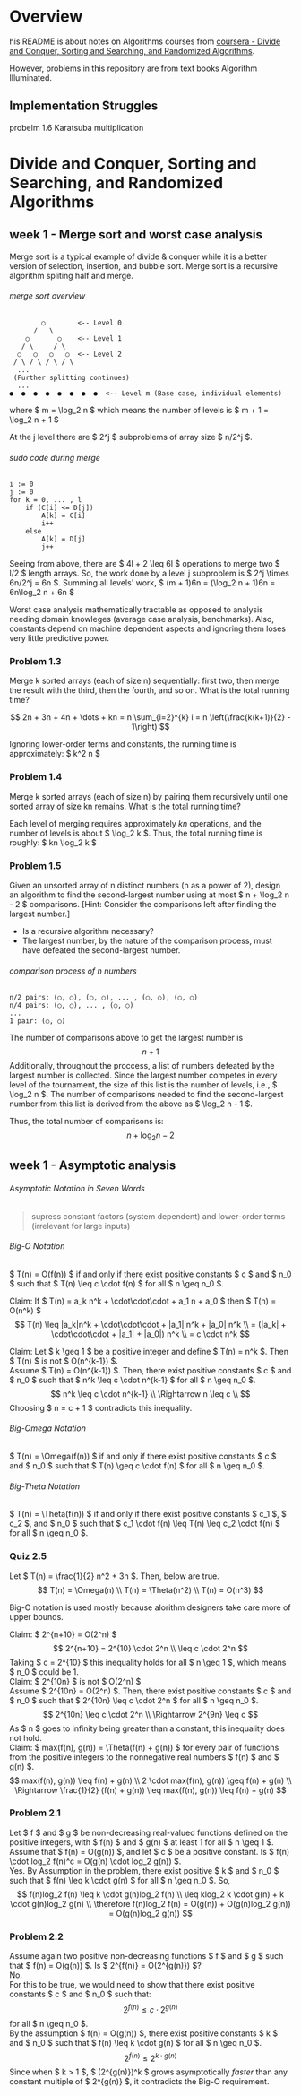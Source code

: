 # Overview
his README is about notes on Algorithms courses from [coursera - Divide and Conquer, Sorting and Searching, and Randomized Algorithms](https://www.coursera.org/learn/algorithms-divide-conquer?specialization=algorithms).

However, problems in this repository are from text books Algorithm Illuminated.

## Implementation Struggles
probelm 1.6 Karatsuba multiplication

# Divide and Conquer, Sorting and Searching, and Randomized Algorithms
## week 1 - Merge sort and worst case analysis
Merge sort is a typical example of divide & conquer while it is a better version of selection, insertion, and bubble sort. Merge sort is a recursive algorithm spliting half and merge. 
###### merge sort overview
```text
        ○        <-- Level 0
      /   \
    ○       ○    <-- Level 1
   / \     / \
  ○   ○   ○   ○  <-- Level 2
 / \ / \ / \ / \
  ...
 (Further splitting continues)
  ...
●  ●  ●  ●  ●  ●  ●  ●  <-- Level m (Base case, individual elements)
```
where $ m = \log_2 n $ which means the number of levels is $ m + 1 = \log_2 n + 1 $

At the j level there are $ 2^j $ subproblems of array size $ n/2^j $.
###### sudo code during merge
```text
i := 0
j := 0
for k = 0, ... , l
    if (C[i] <= D[j])
        A[k] = C[i]
        i++
    else
        A[k] = D[j]
        j++
```
Seeing from above, there are $ 4l + 2 \leq 6l $ operations to merge two $ l/2 $ length arrays. So, the work done by a level j subproblem is $ 2^j \times 6n/2^j = 6n $. Summing all levels' work, $ (m + 1)6n = (\log_2 n + 1)6n = 6n\log_2 n + 6n $

Worst case analysis mathematically tractable as opposed to analysis needing domain knowleges  (average case analysis, benchmarks). Also, constants depend on machine dependent aspects and ignoring them loses very little predictive power.

### Problem 1.3
Merge k sorted arrays (each of size n) sequentially: first two, then merge the result with the third, then the fourth, and so on. What is the total running time?

$$
2n + 3n + 4n + \dots + kn = n \sum_{i=2}^{k} i = n \left(\frac{k(k+1)}{2} - 1\right)
$$  

Ignoring lower-order terms and constants, the running time is approximately: $ k^2 n $  

### Problem 1.4
Merge k sorted arrays (each of size n) by pairing them recursively until one sorted array of size kn remains. What is the total running time?

Each level of merging requires approximately $kn$ operations, and the number of levels is about $ \log_2 k $. Thus, the total running time is roughly: $ kn \log_2 k $  

### Problem 1.5
Given an unsorted array of n distinct numbers (n as a power of 2), design an algorithm to find the second-largest number using at most $ n + \log_2 n - 2 $ comparisons. [Hint: Consider the comparisons left after finding the largest number.] 

- Is a recursive algorithm necessary?
- The largest number, by the nature of the comparison process, must have defeated the second-largest number.
###### comparison process of n numbers
```text
n/2 pairs: (○, ○), (○, ○), ... , (○, ○), (○, ○)
n/4 pairs: (○, ○), ... , (○, ○)
...
1 pair: (○, ○)
```
The number of comparisons above to get the largest number is 
$$ 
n + 1 
$$ 
Additionally, throughout the proccess, a list of numbers defeated by the largest number is collected. Since the largest number competes in every level of the tournament, the size of this list is the number of levels, i.e., $ \log_2 n $. The number of comparisons needed to find the second-largest number from this list is derived from the above as $ \log_2 n - 1 $.

Thus, the total number of comparisons is:
$$ 
n + \log_2 n - 2 
$$

## week 1 - Asymptotic analysis
###### Asymptotic Notation in Seven Words
>  supress constant factors (system dependent) and lower-order terms (irrelevant for large inputs)

###### Big-O Notation
$ T(n) = O(f(n)) $ if and only if there exist positive constants $ c $ and $ n_0 $ such that $ T(n) \leq c \cdot f(n) $ for all $ n \geq n_0 $.

Claim: If $ T(n) = a_k n^k + \cdot\cdot\cdot + a_1 n + a_0 $ then $ T(n) = O(n^k) $   
$$ 
T(n) \leq |a_k|n^k + \cdot\cdot\cdot + |a_1| n^k + |a_0| n^k   \\
= (|a_k| + \cdot\cdot\cdot + |a_1| + |a_0|) n^k   \\
= c \cdot n^k
$$

Claim: Let $ k \geq 1 $  be a positive integer and define $ T(n) = n^k $. Then $ T(n) $ is not $ O(n^{k-1}) $.   
Assume $ T(n) = O(n^{k-1}) $. Then, there exist positive constants $ c $ and $ n_0 $ such that $ n^k \leq c \cdot n^{k-1} $ for all $ n \geq n_0 $.   
$$
n^k \leq c \cdot n^{k-1} \\
\Rightarrow n \leq c \\ 
$$
Choosing $ n = c + 1 $ contradicts this inequality.

###### Big-Omega Notation
$ T(n) = \Omega(f(n)) $ if and only if there exist positive constants $ c $ and $ n_0 $ such that $ T(n) \geq c \cdot f(n) $ for all $ n \geq n_0 $.

###### Big-Theta Notation
$ T(n) = \Theta(f(n)) $ if and only if there exist positive constants $ c_1 $, $ c_2 $, and $ n_0 $ such that $ c_1 \cdot f(n) \leq T(n) \leq c_2 \cdot f(n) $ for all $ n \geq n_0 $.   

### Quiz 2.5
Let $ T(n) = \frac{1}{2} n^2 + 3n $. Then, below are true.
$$
T(n) = \Omega(n) \\
T(n) = \Theta(n^2) \\
T(n) = O(n^3)
$$

Big-O notation is used mostly because alorithm designers take care more of upper bounds.   

Claim: $ 2^{n+10} = O(2^n) $   
$$
2^{n+10} = 2^{10} \cdot 2^n \\ 
\leq c \cdot 2^n
$$
Taking $ c = 2^{10} $ this inequality holds for all $ n \geq 1 $, which means $ n_0 $ could be 1.   
Claim: $ 2^{10n} $ is not $ O(2^n) $   
Assume $ 2^{10n} = O(2^n) $. Then, there exist positive constants $ c $ and $ n_0 $ such that $ 2^{10n} \leq c \cdot 2^n $ for all $ n \geq n_0 $.
$$
2^{10n} \leq c \cdot 2^n \\
\Rightarrow 2^{9n} \leq c
$$
As $ n $ goes to infinity being greater than a constant, this inequality does not hold.   
Claim: $ max(f(n), g(n)) = \Theta(f(n) + g(n)) $ for every pair of functions from the positive integers to the nonnegative real numbers $ f(n) $ and $ g(n) $.
$$
max(f(n), g(n)) \leq f(n) + g(n) \\
2 \cdot max(f(n), g(n)) \geq f(n) + g(n) \\
\Rightarrow \frac{1}{2} (f(n) + g(n)) \leq max(f(n), g(n)) \leq f(n) + g(n)
$$

### Problem 2.1
Let $ f $ and $ g $ be non-decreasing real-valued functions defined on the positive integers, with $ f(n) $ and $ g(n) $ at least 1 for all $ n \geq 1 $. Assume that $ f(n) = O(g(n)) $, and let $ c $ be a positive constant. Is $ f(n) \cdot log_2 f(n)^c = O(g(n) \cdot log_2 g(n)) $.   
Yes. By Assumption in the problem, there exist positive $ k $ and $ n_0 $ such that $ f(n) \leq k \cdot g(n) $ for all $ n \geq n_0 $. So,   
$$
f(n)log_2 f(n) \leq k \cdot g(n)log_2 f(n) \\
\leq klog_2 k \cdot g(n) + k \cdot g(n)log_2 g(n) \\
\therefore f(n)log_2 f(n) = O(g(n)) + O(g(n)log_2 g(n)) = O(g(n)log_2 g(n)) 
$$

### Problem 2.2
Assume again two positive non-decreasing functions $ f $ and $ g $ such that $ f(n) = O(g(n)) $. Is $ 2^{f(n)} = O(2^{g(n)}) $?  
No.    
For this to be true, we would need to show that there exist positive constants $ c $ and $ n_0 $ such that: 
$$ 2^{f(n)} \leq c \cdot 2^{g(n)} 
$$ 
for all $ n \geq n_0 $.   
By the assumption $ f(n) = O(g(n)) $, there exist positive constants $ k $ and $ n_0 $ such that $ f(n) \leq k \cdot g(n) $ for all $ n \geq n_0 $.   
$$
2^{f(n)} \leq 2^{k \cdot g(n)}
$$
Since when $ k > 1 $, $ (2^{g(n)})^k $ grows asymptotically *faster* than any constant multiple of $ 2^{g(n)} $, it contradicts the Big-O requirement.
